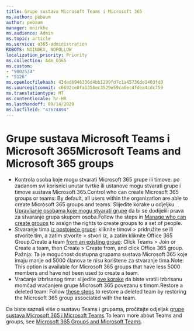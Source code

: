 ```yaml
---
title: Grupe sustava Microsoft Teams i Microsoft 365
ms.author: pebaum
author: pebaum
manager: mnirkhe
ms.audience: Admin
ms.topic: article
ms.service: o365-administration
ROBOTS: NOINDEX, NOFOLLOW
localization_priority: Priority
ms.collection: Adm_O365
ms.custom:
- "9002534"
- "5126"
ms.openlocfilehash: 43ded6946336d4bb1209fd7c1a45736de1403fd0
ms.sourcegitcommit: c6692ce0fa1358ec3529e59ca0ecdfdea4cdc759
ms.translationtype: MT
ms.contentlocale: hr-HR
ms.lasthandoff: 09/14/2020
ms.locfileid: "47674894"
---
```

# <a name="microsoft-teams-and-microsoft-365-groups"></a><span data-ttu-id="1ed8a-102">Grupe sustava Microsoft Teams i Microsoft 365</span><span class="sxs-lookup"><span data-stu-id="1ed8a-102">Microsoft Teams and Microsoft 365 groups</span></span>

- <span data-ttu-id="1ed8a-103">Kontrola osoba koje mogu stvarati Microsoft 365 grupe ili timove: po zadanom svi korisnici unutar tvrtke ili ustanove mogu stvarati grupe i timove sustava Microsoft 365.</span><span class="sxs-lookup"><span data-stu-id="1ed8a-103">Control who can create Microsoft 365 groups or teams: By default, all users within the organization are able to create Microsoft 365 groups and teams.</span></span> <span data-ttu-id="1ed8a-104">Slijedite korake u odjeljku [Upravljanje osobama koje mogu stvarati grupe](https://support.office.com/article/4c46c8cb-17d0-44b5-9776-005fced8e618) da bi se dodijelili prava za stvaranje grupa skupom osoba.</span><span class="sxs-lookup"><span data-stu-id="1ed8a-104">Follow the steps in [Manage who can create groups](https://support.office.com/article/4c46c8cb-17d0-44b5-9776-005fced8e618) to assign the rights to create groups to a set of people.</span></span>
- <span data-ttu-id="1ed8a-105">Stvaranje tima  [iz postojeće grupe](https://support.microsoft.com/office/24ec428e-40d7-4a1a-ab87-29be7d145865): kliknite timovi > pridružite se ili stvorite tim, a zatim stvorite > stvori iz, a zatim kliknite Office 365 Group.</span><span class="sxs-lookup"><span data-stu-id="1ed8a-105">Create a team  [from an existing group](https://support.microsoft.com/office/24ec428e-40d7-4a1a-ab87-29be7d145865): Click Teams > Join or Create a team, then Create > Create from, and click Office 365 group.</span></span> <span data-ttu-id="1ed8a-106">Pažnja: Ta je mogućnost dostupna grupama sustava Microsoft 365 koje imaju manje od 5000 članova te nisu korištene za stvaranje tima.</span><span class="sxs-lookup"><span data-stu-id="1ed8a-106">Note: This option is available for Microsoft 365 groups that have less 5000 members and have not been used to create a team.</span></span>
- <span data-ttu-id="1ed8a-107">Vraćanje izbrisanog tima: slijedite [ove korake](https://docs.microsoft.com/microsoftteams/archive-or-delete-a-team#restore-a-deleted-team) da biste vratili izbrisanu momčad vraćanjem grupe Microsoft 365 povezanu s timom.</span><span class="sxs-lookup"><span data-stu-id="1ed8a-107">Restore a deleted team: Follow [these steps](https://docs.microsoft.com/microsoftteams/archive-or-delete-a-team#restore-a-deleted-team) to restore a deleted team by restoring the Microsoft 365 group associated with the team.</span></span>

<span data-ttu-id="1ed8a-108">Da biste saznali više o sustavu Teams i grupama, pročitajte odjeljak [grupe sustava Microsoft 365 i Microsoft Teams](https://docs.microsoft.com/microsoftteams/office-365-groups).</span><span class="sxs-lookup"><span data-stu-id="1ed8a-108">To learn more about Teams and groups, see [Microsoft 365 Groups and Microsoft Teams](https://docs.microsoft.com/microsoftteams/office-365-groups).</span></span>
